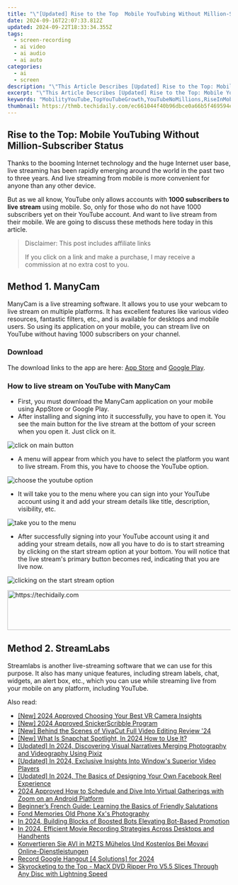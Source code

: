```yaml
---
title: "\"[Updated] Rise to the Top  Mobile YouTubing Without Million-Subscriber Status for 2024\""
date: 2024-09-16T22:07:33.812Z
updated: 2024-09-22T18:33:34.355Z
tags: 
  - screen-recording
  - ai video
  - ai audio
  - ai auto
categories: 
  - ai
  - screen
description: "\"This Article Describes [Updated] Rise to the Top: Mobile YouTubing Without Million-Subscriber Status for 2024\""
excerpt: "\"This Article Describes [Updated] Rise to the Top: Mobile YouTubing Without Million-Subscriber Status for 2024\""
keywords: "MobilityYouTube,TopYouTubeGrowth,YouTubeNoMillions,RiseInMobileVideo,SubZeroYouTubePath,MobileCreatorTips,YouTubingTopLevels"
thumbnail: https://thmb.techidaily.com/ec661044f40b96dbce0a66b5f469594edc16390627944ff76ebd8df97376a974.jpg
---
```


## Rise to the Top: Mobile YouTubing Without Million-Subscriber Status

Thanks to the booming Internet technology and the huge Internet user base, live streaming has been rapidly emerging around the world in the past two to three years. And live streaming from mobile is more convenient for anyone than any other device.

But as we all know, YouTube only allows accounts with **1000 subscribers to live stream** using mobile. So, only for those who do not have 1000 subscribers yet on their YouTube account. And want to live stream from their mobile. We are going to discuss these methods here today in this article.

>  Disclaimer: This post includes affiliate links
>
>  If you click on a link and make a purchase, I may receive a commission at no extra cost to you.
>

## Method 1\. ManyCam

ManyCam is a live streaming software. It allows you to use your webcam to live stream on multiple platforms. It has excellent features like various video resources, fantastic filters, etc., and is available for desktops and mobile users. So using its application on your mobile, you can stream live on YouTube without having 1000 subscribers on your channel.

### Download

The download links to the app are here: [App Store](https://apps.apple.com/us/app/manycam/id1112694921?ls=1) and [Google Play](https://play.google.com/store/apps/details?id=com.visicommedia.manycam).

### How to live stream on YouTube with ManyCam

* First, you must download the ManyCam application on your mobile using AppStore or Google Play.
* After installing and signing into it successfully, you have to open it. You see the main button for the live stream at the bottom of your screen when you open it. Just click on it.

![click on main button](https://images.wondershare.com/filmora/article-images/2022/12/live-stream-1.jpg)

* A menu will appear from which you have to select the platform you want to live stream. From this, you have to choose the YouTube option.

![choose the youtube option](https://images.wondershare.com/filmora/article-images/2022/12/live-stream-2.jpg)

* It will take you to the menu where you can sign into your YouTube account using it and add your stream details like title, description, visibility, etc.

![take you to the menu](https://images.wondershare.com/filmora/article-images/2022/12/live-stream-3.jpg)

* After successfully signing into your YouTube account using it and adding your stream details, now all you have to do is to start streaming by clicking on the start stream option at your bottom. You will notice that the live stream's primary button becomes red, indicating that you are live now.

![clicking on the start stream option](https://images.wondershare.com/filmora/article-images/2022/12/live-stream-4.jpg)

<!-- affiliate ads begin -->
<a href="https://ursime.pxf.io/c/5597632/2136545/16384" target="_top" id="2136545">
  <img src="//a.impactradius-go.com/display-ad/16384-2136545" border="0" alt="https://techidaily.com" width="728" height="90"/>
</a>
<img height="0" width="0" src="https://ursime.pxf.io/i/5597632/2136545/16384" style="position:absolute;visibility:hidden;" border="0" />
<!-- affiliate ads end -->

## Method 2\. StreamLabs

Streamlabs is another live-streaming software that we can use for this purpose. It also has many unique features, including stream labels, chat, widgets, an alert box, etc., which you can use while streaming live from your mobile on any platform, including YouTube.


<ins class="adsbygoogle"
     style="display:block"
     data-ad-format="autorelaxed"
     data-ad-client="ca-pub-7571918770474297"
     data-ad-slot="1223367746"></ins>



<ins class="adsbygoogle"
     style="display:block"
     data-ad-client="ca-pub-7571918770474297"
     data-ad-slot="8358498916"
     data-ad-format="auto"
     data-full-width-responsive="true"></ins>


<span class="atpl-alsoreadstyle">Also read:</span>
<div><ul>
<li><a href="https://fox-http.techidaily.com/new-2024-approved-choosing-your-best-vr-camera-insights/"><u>[New] 2024 Approved Choosing Your Best VR Camera Insights</u></a></li>
<li><a href="https://fox-http.techidaily.com/new-2024-approved-snickerscribble-program/"><u>[New] 2024 Approved SnickerScribble Program</u></a></li>
<li><a href="https://fox-http.techidaily.com/new-behind-the-scenes-of-vivacut-full-video-editing-review-24/"><u>[New] Behind the Scenes of VivaCut Full Video Editing Review '24</u></a></li>
<li><a href="https://fox-http.techidaily.com/new-what-is-snapchat-spotlight-in-2024-how-to-use-it/"><u>[New] What Is Snapchat Spotlight, In 2024 How to Use It?</u></a></li>
<li><a href="https://fox-http.techidaily.com/updated-in-2024-discovering-visual-narratives-merging-photography-and-videography-using-pixiz/"><u>[Updated] In 2024, Discovering Visual Narratives Merging Photography and Videography Using Pixiz</u></a></li>
<li><a href="https://fox-http.techidaily.com/updated-in-2024-exclusive-insights-into-windows-superior-video-players/"><u>[Updated] In 2024, Exclusive Insights Into Window's Superior Video Players</u></a></li>
<li><a href="https://facebook-video-recording.techidaily.com/updated-in-2024-the-basics-of-designing-your-own-facebook-reel-experience/"><u>[Updated] In 2024, The Basics of Designing Your Own Facebook Reel Experience</u></a></li>
<li><a href="https://some-knowledge.techidaily.com/2024-approved-how-to-schedule-and-dive-into-virtual-gatherings-with-zoom-on-an-android-platform/"><u>2024 Approved How to Schedule and Dive Into Virtual Gatherings with Zoom on an Android Platform</u></a></li>
<li><a href="https://mondly-stories.techidaily.com/beginners-french-guide-learning-the-basics-of-friendly-salutations/"><u>Beginner’s French Guide: Learning the Basics of Friendly Salutations</u></a></li>
<li><a href="https://extra-hints.techidaily.com/fond-memories-old-phone-xxs-photography/"><u>Fond Memories Old Phone Xx's Photography</u></a></li>
<li><a href="https://fox-http.techidaily.com/in-2024-building-blocks-of-boosted-bots-elevating-bot-based-promotion/"><u>In 2024, Building Blocks of Boosted Bots Elevating Bot-Based Promotion</u></a></li>
<li><a href="https://on-screen-recording.techidaily.com/in-2024-efficient-movie-recording-strategies-across-desktops-and-handhents/"><u>In 2024, Efficient Movie Recording Strategies Across Desktops and Handhents</u></a></li>
<li><a href="https://vp-tips.techidaily.com/konvertieren-sie-avi-in-m2ts-muhelos-und-kostenlos-bei-movavi-online-dienstleistungen/"><u>Konvertieren Sie AVI in M2TS Mühelos Und Kostenlos Bei Movavi Online-Dienstleistungen</u></a></li>
<li><a href="https://screen-mirroring-recording.techidaily.com/record-google-hangout-4-solutions-for-2024/"><u>Record Google Hangout [4 Solutions] for 2024</u></a></li>
<li><a href="https://solve-outstanding.techidaily.com/skyrocketing-to-the-top-macx-dvd-ripper-pro-v55-slices-through-any-disc-with-lightning-speed/"><u>Skyrocketing to the Top - MacX DVD Ripper Pro V5.5 Slices Through Any Disc with Lightning Speed</u></a></li>
</ul></div>

